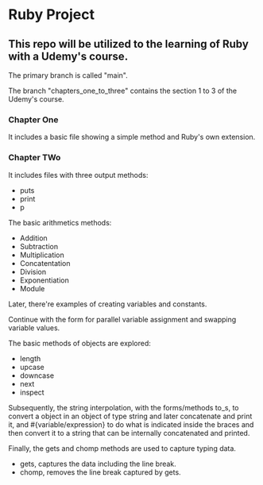 # Ruby Project

## This repo will be utilized to the learning of Ruby with a Udemy's course.

The primary branch is called "main".

The branch "chapters_one_to_three" contains the section 1 to 3 of the Udemy's course.


### Chapter One
It includes a basic file showing a simple method and Ruby's own extension.


### Chapter TWo
It includes files with three output methods:
- puts
- print
- p


The basic arithmetics methods:
- Addition
- Subtraction
- Multiplication
- Concatentation
- Division
- Exponentiation
- Module


Later, there're examples of creating variables and constants.

Continue with the form for parallel variable assignment and swapping variable values.


The basic methods of objects are explored:
- length
- upcase
- downcase
- next
- inspect


Subsequently, the string interpolation, with the forms/methods to_s, to convert a object in an object of type string and later concatenate and print it, and #{variable/expression} to do what is indicated inside the braces and then convert it to a string that can be internally concatenated and printed.


Finally, the gets and chomp methods are used to capture typing data.
- gets, captures the data including the line break.
- chomp, removes the line break captured by gets.
